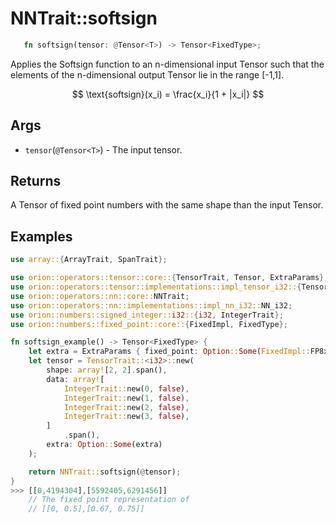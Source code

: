 # NNTrait::softsign

```rust 
   fn softsign(tensor: @Tensor<T>) -> Tensor<FixedType>;
```

Applies the Softsign function to an n-dimensional input Tensor such that the elements of the n-dimensional output Tensor lie in the range \[-1,1]. 

$$
\text{softsign}(x_i) = \frac{x_i}{1 + |x_i|}
$$

## Args

* `tensor`(`@Tensor<T>`) - The input tensor.

## Returns

A Tensor of fixed point numbers with the same shape than the input Tensor.

## Examples

```rust
use array::{ArrayTrait, SpanTrait};

use orion::operators::tensor::core::{TensorTrait, Tensor, ExtraParams};
use orion::operators::tensor::implementations::impl_tensor_i32::{Tensor_i32};
use orion::operators::nn::core::NNTrait;
use orion::operators::nn::implementations::impl_nn_i32::NN_i32;
use orion::numbers::signed_integer::i32::{i32, IntegerTrait};
use orion::numbers::fixed_point::core::{FixedImpl, FixedType};

fn softsign_example() -> Tensor<FixedType> {
    let extra = ExtraParams { fixed_point: Option::Some(FixedImpl::FP8x23) };
    let tensor = TensorTrait::<i32>::new(
        shape: array![2, 2].span(),
        data: array![
            IntegerTrait::new(0, false),
            IntegerTrait::new(1, false),
            IntegerTrait::new(2, false),
            IntegerTrait::new(3, false),
        ]
            .span(),
        extra: Option::Some(extra)
    );

    return NNTrait::softsign(@tensor);
}
>>> [[0,4194304],[5592405,6291456]]
    // The fixed point representation of
    // [[0, 0.5],[0.67, 0.75]]
```
